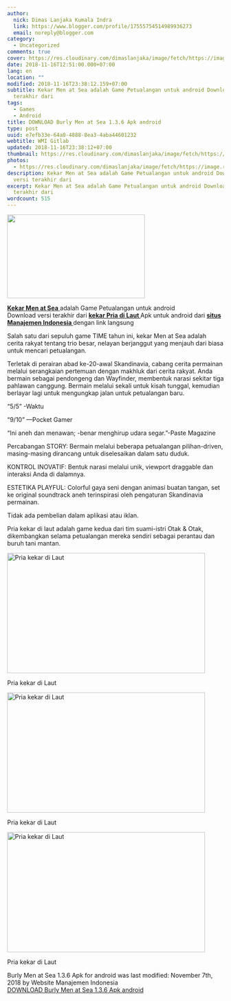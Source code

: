```yaml
---
author:
  nick: Dimas Lanjaka Kumala Indra
  link: https://www.blogger.com/profile/17555754514989936273
  email: noreply@blogger.com
category:
  - Uncategorized
comments: true
cover: https://res.cloudinary.com/dimaslanjaka/image/fetch/https://image.revdl.com/2017/burly-men-at-sea-1.png
date: 2018-11-16T12:51:00.000+07:00
lang: en
location: ""
modified: 2018-11-16T23:38:12.159+07:00
subtitle: Kekar Men at Sea adalah Game Petualangan untuk android Download versi
  terakhir dari
tags:
  - Games
  - Android
title: DOWNLOAD Burly Men at Sea 1.3.6 Apk android
type: post
uuid: e7efb33e-64a0-4888-8ea3-4aba44601232
webtitle: WMI Gitlab
updated: 2018-11-16T23:38:12+07:00
thumbnail: https://res.cloudinary.com/dimaslanjaka/image/fetch/https://image.revdl.com/2017/burly-men-at-sea-1.png
photos:
  - https://res.cloudinary.com/dimaslanjaka/image/fetch/https://image.revdl.com/2017/burly-men-at-sea-1.png
description: Kekar Men at Sea adalah Game Petualangan untuk android Download
  versi terakhir dari
excerpt: Kekar Men at Sea adalah Game Petualangan untuk android Download versi
  terakhir dari
wordcount: 515
---
```


<p><a href="https://res.cloudinary.com/dimaslanjaka/image/fetch/https://image.revdl.com/2017/burly-men-at-sea-1.png" imageanchor="1" rel="noopener noreferer nofollow"><img border="0" src="https://res.cloudinary.com/dimaslanjaka/image/fetch/https://image.revdl.com/2017/burly-men-at-sea-1.png" width="320" height="195" data-original-width="460" data-original-height="280"></a></p><div>    <p>        <a href="https://web-manajemen.blogspot.com/">            <strong>Kekar Men at Sea</strong>        </a>        adalah Game Petualangan untuk android         <br>        Download versi terakhir dari         <strong>            <a href="https://web-manajemen.blogspot.com/">                kekar Pria di Laut             </a>        </strong>        Apk untuk android dari         <strong>            <a href="https://web-manajemen.blogspot.com/">                situs Manajemen Indonesia             </a>        </strong>        dengan link langsung     </p>    <p>        Salah satu dari sepuluh game TIME tahun ini, kekar Men at Sea adalah         cerita rakyat tentang trio besar, nelayan berjanggut yang menjauh dari         biasa untuk mencari petualangan.     </p>    <p>        Terletak di perairan abad ke-20-awal Skandinavia, cabang cerita         permainan melalui serangkaian pertemuan dengan makhluk dari cerita         rakyat. Anda bermain sebagai pendongeng dan Wayfinder, membentuk narasi         sekitar tiga pahlawan canggung. Bermain melalui sekali untuk kisah         tunggal, kemudian berlayar lagi untuk mengungkap jalan untuk         petualangan baru.     </p>    <p>        “5/5” -Waktu     </p>    <p>        “9/10” —Pocket Gamer     </p>    <p>        “Ini aneh dan menawan; -benar menghirup udara segar.”-Paste Magazine     </p>    <p>        Percabangan STORY: Bermain melalui beberapa petualangan pilihan-driven,         masing-masing dirancang untuk diselesaikan dalam satu duduk.     </p>    <p>        KONTROL INOVATIF: Bentuk narasi melalui unik, viewport draggable dan         interaksi Anda di dalamnya.     </p>    <p>        ESTETIKA PLAYFUL: Colorful gaya seni dengan animasi buatan tangan, set         ke original soundtrack aneh terinspirasi oleh pengaturan Skandinavia         permainan.     </p>    <p>        Tidak ada pembelian dalam aplikasi atau iklan.     </p>    <p>        Pria kekar di laut adalah game kedua dari tim suami-istri Otak &amp;         Otak, dikembangkan selama petualangan mereka sendiri sebagai perantau         dan buruh tani mantan.     </p>    <div>        <a href="https://web-manajemen.blogspot.com/">            <img alt="Pria kekar di Laut" width="460" height="280" src="https://res.cloudinary.com/dimaslanjaka/image/fetch/https://image.revdl.com/2017/burly-men-at-sea-1.png">        </a>        <p>            Pria kekar di Laut         </p>    </div>    <div>        <a href="https://web-manajemen.blogspot.com/">            <img alt="Pria kekar di Laut" width="460" height="280" src="https://res.cloudinary.com/dimaslanjaka/image/fetch/https://image.revdl.com/2017/burly-men-at-sea-2.png">        </a>        <p>            Pria kekar di Laut         </p>    </div>    <div>        <a href="https://web-manajemen.blogspot.com/">            <img alt="Pria kekar di Laut" width="460" height="280" src="https://res.cloudinary.com/dimaslanjaka/image/fetch/https://image.revdl.com/2017/burly-men-at-sea-3.png">        </a>        <p>            Pria kekar di Laut         </p>    </div>    <div>        Burly Men at Sea 1.3.6 Apk for android was last modified: November 7th,         2018 by Website Manajemen Indonesia     </div>    <div>    </div></div><div>    <a href="https://dimaslanjaka-storage.000webhostapp.com/revdl.php?download&amp;path=/burly-men-at-sea-apk-download.html/" target="_blank" rel="noopener noreferer nofollow">        DOWNLOAD Burly Men at Sea 1.3.6 Apk android     </a></div>
